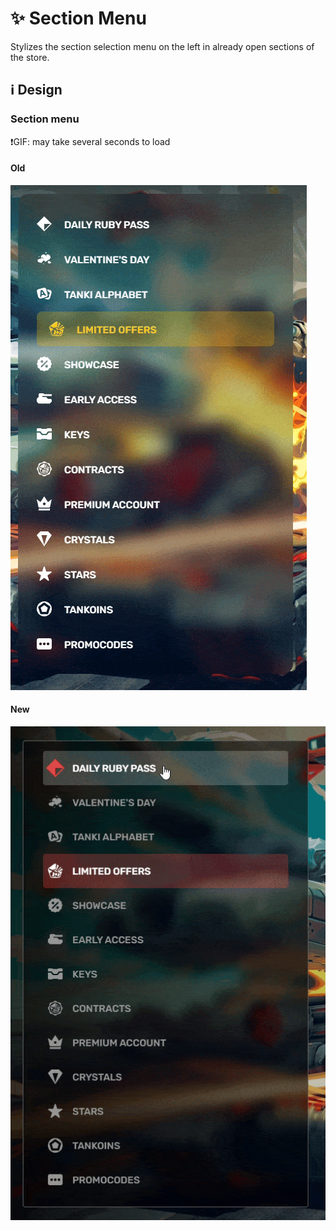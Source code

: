 # :sparkles: Section Menu

Stylizes the section selection menu on the left in already open sections of the store.

## :information_source: Design

### Section menu

❗GIF: may take several seconds to load

#### Old

![](/images/shop/old/sectionmenu.gif)

#### New

![](/images/shop/new/sectionmenu.gif)
